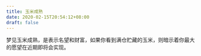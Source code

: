 ```yaml
---
title: 玉米成熟
date: 2020-02-15T20:54:12+08:00
draft: false
---
```


梦见玉米成熟，是表示名望和财富，如果你看到满仓贮藏的玉米，则暗示着你最大的愿望在近期即将会实现。
